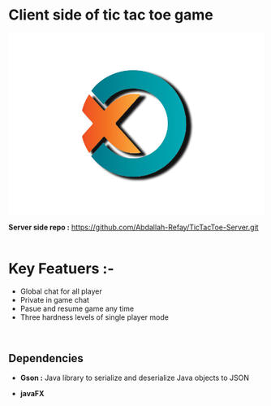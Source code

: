 # **Client side of tic tac toe game**

![alt text](src/main/resources/com/example/tictactoe/logo.png)

**Server side repo :** https://github.com/Abdallah-Refay/TicTacToe-Server.git
</br></br>

# Key Featuers :- # 
* Global chat for all player
* Private in game chat
* Pasue and resume game any time 
* Three hardness levels of single player mode

</br>

## Dependencies ##
* **Gson :** Java library to serialize and deserialize Java objects to JSON

* **javaFX** 

